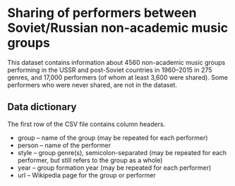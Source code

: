 # Sharing of performers between Soviet/Russian non-academic music groups

This dataset contains information about 4560 non-academic music groups performing in the USSR and post-Soviet countries in 1960–2015 in 275 genres, and 17,000 performers (of whom at least 3,600 were shared). Some performers who were never shared, are not in the dataset.

## Data dictionary

The first row of the CSV file contains column headers.

* group – name of the group (may be repeated for each performer)
* person – name of the performer
* style – group genre(s), semicolon-separated (may be repeated for each performer, but still refers to the group as a whole)
* year – group formation year (may be repeated for each performer)
* url – Wikipedia page for the group or performer
